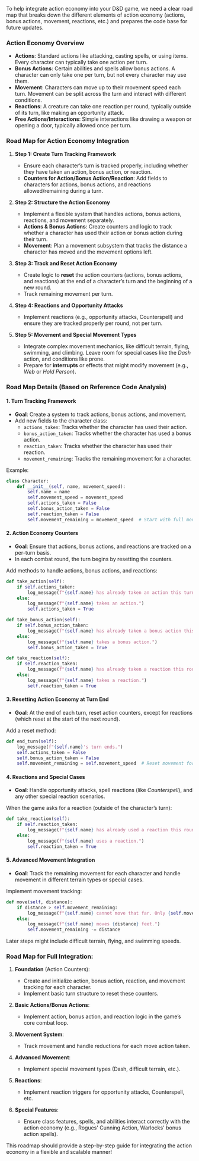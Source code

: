 To help integrate action economy into your D&D game, we need a clear road map that breaks down the different elements of action economy (actions, bonus actions, movement, reactions, etc.) and prepares the code base for future updates.

### Action Economy Overview
- **Actions**: Standard actions like attacking, casting spells, or using items. Every character can typically take one action per turn.
- **Bonus Actions**: Certain abilities and spells allow bonus actions. A character can only take one per turn, but not every character may use them.
- **Movement**: Characters can move up to their movement speed each turn. Movement can be split across the turn and interact with different conditions.
- **Reactions**: A creature can take one reaction per round, typically outside of its turn, like making an opportunity attack.
- **Free Actions/Interactions**: Simple interactions like drawing a weapon or opening a door, typically allowed once per turn.

### Road Map for Action Economy Integration

1. **Step 1: Create Turn Tracking Framework**
   - Ensure each character’s turn is tracked properly, including whether they have taken an action, bonus action, or reaction.
   - **Counters for Action/Bonus Action/Reaction**: Add fields to characters for actions, bonus actions, and reactions allowed/remaining during a turn.

2. **Step 2: Structure the Action Economy**
   - Implement a flexible system that handles actions, bonus actions, reactions, and movement separately.
   - **Actions & Bonus Actions**: Create counters and logic to track whether a character has used their action or bonus action during their turn.
   - **Movement**: Plan a movement subsystem that tracks the distance a character has moved and the movement options left.
   
3. **Step 3: Track and Reset Action Economy**
   - Create logic to **reset** the action counters (actions, bonus actions, and reactions) at the end of a character’s turn and the beginning of a new round.
   - Track remaining movement per turn.

4. **Step 4: Reactions and Opportunity Attacks**
   - Implement reactions (e.g., opportunity attacks, Counterspell) and ensure they are tracked properly per round, not per turn.

5. **Step 5: Movement and Special Movement Types**
   - Integrate complex movement mechanics, like difficult terrain, flying, swimming, and climbing. Leave room for special cases like the *Dash* action, and conditions like prone.
   - Prepare for **interrupts** or effects that might modify movement (e.g., *Web* or *Hold Person*).

### Road Map Details (Based on Reference Code Analysis)

#### 1. **Turn Tracking Framework**
   - **Goal**: Create a system to track actions, bonus actions, and movement.
   - Add new fields to the character class:
     - `actions_taken`: Tracks whether the character has used their action.
     - `bonus_action_taken`: Tracks whether the character has used a bonus action.
     - `reaction_taken`: Tracks whether the character has used their reaction.
     - `movement_remaining`: Tracks the remaining movement for a character.
   
   Example:

   ```python
   class Character:
       def __init__(self, name, movement_speed):
           self.name = name
           self.movement_speed = movement_speed
           self.actions_taken = False
           self.bonus_action_taken = False
           self.reaction_taken = False
           self.movement_remaining = movement_speed  # Start with full movement each turn
   ```

#### 2. **Action Economy Counters**
   - **Goal**: Ensure that actions, bonus actions, and reactions are tracked on a per-turn basis.
   - In each combat round, the turn begins by resetting the counters.
   
   Add methods to handle actions, bonus actions, and reactions:
   
   ```python
   def take_action(self):
       if self.actions_taken:
           log_message(f"{self.name} has already taken an action this turn.")
       else:
           log_message(f"{self.name} takes an action.")
           self.actions_taken = True

   def take_bonus_action(self):
       if self.bonus_action_taken:
           log_message(f"{self.name} has already taken a bonus action this turn.")
       else:
           log_message(f"{self.name} takes a bonus action.")
           self.bonus_action_taken = True

   def take_reaction(self):
       if self.reaction_taken:
           log_message(f"{self.name} has already taken a reaction this round.")
       else:
           log_message(f"{self.name} takes a reaction.")
           self.reaction_taken = True
   ```

#### 3. **Resetting Action Economy at Turn End**
   - **Goal**: At the end of each turn, reset action counters, except for reactions (which reset at the start of the next round).
   
   Add a reset method:
   
   ```python
   def end_turn(self):
       log_message(f"{self.name}'s turn ends.")
       self.actions_taken = False
       self.bonus_action_taken = False
       self.movement_remaining = self.movement_speed  # Reset movement for the next turn
   ```

#### 4. **Reactions and Special Cases**
   - **Goal**: Handle opportunity attacks, spell reactions (like *Counterspell*), and any other special reaction scenarios.
   
   When the game asks for a reaction (outside of the character’s turn):
   
   ```python
   def take_reaction(self):
       if self.reaction_taken:
           log_message(f"{self.name} has already used a reaction this round.")
       else:
           log_message(f"{self.name} uses a reaction.")
           self.reaction_taken = True
   ```

#### 5. **Advanced Movement Integration**
   - **Goal**: Track the remaining movement for each character and handle movement in different terrain types or special cases.
   
   Implement movement tracking:
   
   ```python
   def move(self, distance):
       if distance > self.movement_remaining:
           log_message(f"{self.name} cannot move that far. Only {self.movement_remaining} feet remaining.")
       else:
           log_message(f"{self.name} moves {distance} feet.")
           self.movement_remaining -= distance
   ```

   Later steps might include difficult terrain, flying, and swimming speeds.

### Road Map for Full Integration:
1. **Foundation** (Action Counters):
   - Create and initialize action, bonus action, reaction, and movement tracking for each character.
   - Implement basic turn structure to reset these counters.

2. **Basic Actions/Bonus Actions**:
   - Implement action, bonus action, and reaction logic in the game’s core combat loop.

3. **Movement System**:
   - Track movement and handle reductions for each move action taken.

4. **Advanced Movement**:
   - Implement special movement types (Dash, difficult terrain, etc.).

5. **Reactions**:
   - Implement reaction triggers for opportunity attacks, Counterspell, etc.

6. **Special Features**:
   - Ensure class features, spells, and abilities interact correctly with the action economy (e.g., Rogues' Cunning Action, Warlocks' bonus action spells).

This roadmap should provide a step-by-step guide for integrating the action economy in a flexible and scalable manner!